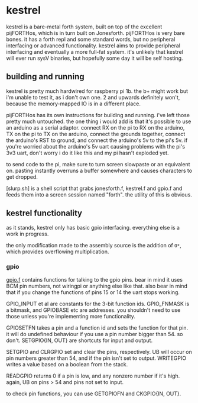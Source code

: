 # kestrel

kestrel is a bare-metal forth system, built on top of the excellent pijFORTHos, which is in turn built on Jonesforth. pijFORTHos is very bare bones. it has a forth repl and some standard words, but no peripheral interfacing or advanced functionality. kestrel aims to provide peripheral interfacing and eventually a more full-fat system. it's unlikely that kestrel will ever run sysV binaries, but hopefully some day it will be self hosting.

## building and running

kestrel is pretty much hardwired for raspberry pi 1b. the b+ might work but i'm unable to test it, as i don't own one. 2 and upwards definitely won't, because the memory-mapped IO is in a different place.

pijFORTHos has its own instructions for building and running. i've left those pretty much untouched. the one thing i would add is that it's possible to use an arduino as a serial adaptor. connect RX on the pi to RX on the arduino, TX on the pi to TX on the arduino, connect the grounds together, connect the arduino's RST to ground, and connect the arduino's 5v to the pi's 5v. if you're worried about the arduino's 5v uart causing problems with the pi's 3v3 uart, don't worry i do it like this and my pi hasn't exploded yet.

to send code to the pi, make sure to turn screen slowpaste or an equivalent on. pasting instantly overruns a buffer somewhere and causes characters to get dropped.

[slurp.sh] is a shell script that grabs jonesforth.f, kestrel.f and gpio.f and feeds them into a screen session named "forth". the utility of this is obvious.

## kestrel functionality

as it stands, kestrel only has basic gpio interfacing. everything else is a work in progress.

the only modification made to the assembly source is the addition of `O*`, which provides overflowing multiplication.

### gpio

[gpio.f](kestrel/gpio.f) contains functions for talking to the gpio pins. bear in mind it uses BCM pin numbers, not wiringpi or anything else like that. also bear in mind that if you change the functions of pins 15 or 14 the uart stops working.

GPIO_INPUT et al are constants for the 3-bit function ids. GPIO_FNMASK is a bitmask, and GPIOBASE etc are addresses. you shouldn't need to use those unless you're implementing more functionality.

GPIOSETFN takes a pin and a function id and sets the function for that pin. it will do undefined behaviour if you use a pin number bigger than 54. so don't. SETGPIO{IN, OUT} are shortcuts for input and output.

SETGPIO and CLRGPIO set and clear the pins, respectively. UB will occur on pin numbers greater than 54, and if the pin isn't set to output. WRITEGPIO writes a value based on a boolean from the stack.

READGPIO returns 0 if a pin is low, and any nonzero number if it's high. again, UB on pins > 54 and pins not set to input.

to check pin functions, you can use GETGPIOFN and CKGPIO{IN, OUT}.
